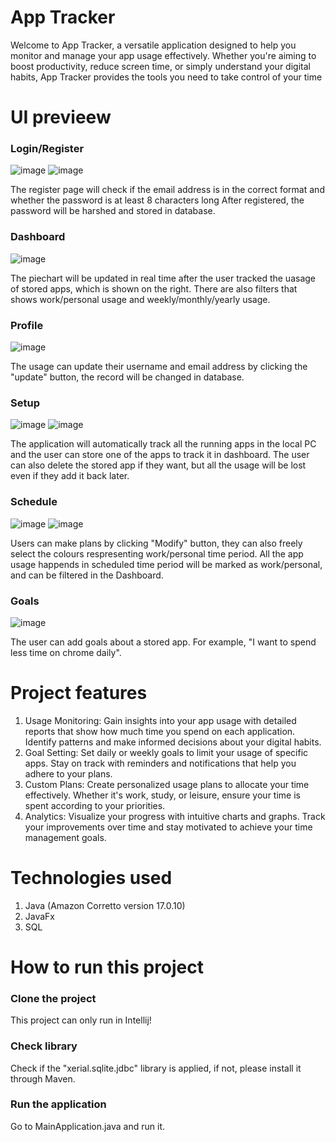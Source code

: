 # App Tracker
Welcome to App Tracker, a versatile application designed to help you monitor and manage your app usage effectively. Whether you're aiming to boost productivity, reduce screen time, or simply understand your digital habits, App Tracker provides the tools you need to take control of your time

# UI previeew
### Login/Register
![image](https://github.com/Daniel-codeApe/App-Tracker/assets/172876551/f8b01687-7d25-4acf-a5a4-6d16dfce692a)
![image](https://github.com/Daniel-codeApe/App-Tracker/assets/172876551/08803558-8d7a-43e5-b1f5-301170c55676)

The register page will check if the email address is in the correct format and whether the password is at least 8 characters long
After registered, the password will be harshed and stored in database.

### Dashboard
![image](https://github.com/Daniel-codeApe/App-Tracker/assets/172876551/83e9a0b3-1e57-465d-9216-e4b341cce847)

The piechart will be updated in real time after the user tracked the uasage of stored apps, which is shown on the right.
There are also filters that shows work/personal usage and weekly/monthly/yearly usage.

### Profile
![image](https://github.com/Daniel-codeApe/App-Tracker/assets/172876551/1155ced3-c9db-4432-a1d2-e1c330017842)

The usage can update their username and email address by clicking the "update" button, the record will be changed in database.

### Setup
![image](https://github.com/Daniel-codeApe/App-Tracker/assets/172876551/9eef1586-9261-404c-9ab0-b04227ea7f8a)
![image](https://github.com/Daniel-codeApe/App-Tracker/assets/172876551/64c30168-3c5e-4bdc-b1a2-79d5366c02ef)

The application will automatically track all the running apps in the local PC and the user can store one of the apps to track it in dashboard.
The user can also delete the stored app if they want, but all the usage will be lost even if they add it back later.

### Schedule
![image](https://github.com/Daniel-codeApe/App-Tracker/assets/172876551/5a2e6396-d9de-4e83-a53a-d659fe16dea8)
![image](https://github.com/Daniel-codeApe/App-Tracker/assets/172876551/ae046c02-801b-48dc-a416-d66b61df3638)

Users can make plans by clicking "Modify" button, they can also freely select the colours respresenting work/personal time period. 
All the app usage happends in scheduled time period will be marked as work/personal, and can be filtered in the Dashboard.

### Goals
![image](https://github.com/Daniel-codeApe/App-Tracker/assets/172876551/1f390874-7d02-4367-a5f4-9f6c7f36cf69)

The user can add goals about a stored app. For example, "I want to spend less time on chrome daily".

# Project features
1. Usage Monitoring: Gain insights into your app usage with detailed reports that show how much time you spend on each application. Identify patterns and make informed decisions about your digital habits.
2. Goal Setting: Set daily or weekly goals to limit your usage of specific apps. Stay on track with reminders and notifications that help you adhere to your plans.
3. Custom Plans: Create personalized usage plans to allocate your time effectively. Whether it's work, study, or leisure, ensure your time is spent according to your priorities.
4. Analytics: Visualize your progress with intuitive charts and graphs. Track your improvements over time and stay motivated to achieve your time management goals.

# Technologies used
1. Java (Amazon Corretto version 17.0.10)
2. JavaFx
3. SQL

# How to run this project
### Clone the project
This project can only run in Intellij!

### Check library
Check if the "xerial.sqlite.jdbc" library is applied, if not, please install it through Maven.

### Run the application
Go to MainApplication.java and run it.
